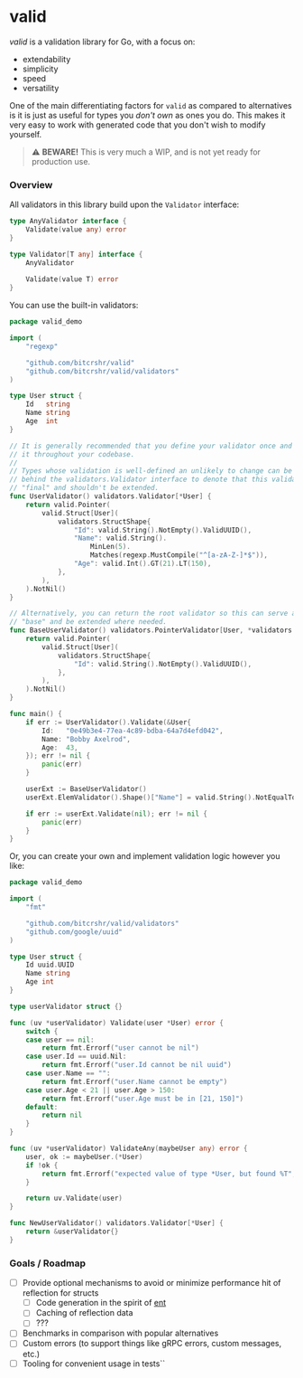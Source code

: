 # valid

*valid* is a validation library for Go, with a focus on:
* extendability
* simplicity
* speed
* versatility

One of the main differentiating factors for `valid` as compared to alternatives is it is just as useful for types you *don't own* as ones you do. This makes it very easy to work with generated code that you don't wish to modify yourself.


>  ⚠️ **BEWARE!** This is very much a WIP, and is not yet ready for production use. 

### Overview

All validators in this library build upon the `Validator` interface:

```go
type AnyValidator interface {
    Validate(value any) error
}

type Validator[T any] interface {
    AnyValidator
    
	Validate(value T) error
}
```

You can use the built-in validators:

```go
package valid_demo

import (
	"regexp"

	"github.com/bitcrshr/valid"
	"github.com/bitcrshr/valid/validators"
)

type User struct {
	Id   string
	Name string
	Age  int
}

// It is generally recommended that you define your validator once and reuse
// it throughout your codebase.
//
// Types whose validation is well-defined an unlikely to change can be hidden
// behind the validators.Validator interface to denote that this validator is
// "final" and shouldn't be extended.
func UserValidator() validators.Validator[*User] {
	return valid.Pointer(
		valid.Struct[User](
			validators.StructShape{
				"Id": valid.String().NotEmpty().ValidUUID(),
				"Name": valid.String().
					MinLen(5).
					Matches(regexp.MustCompile("^[a-zA-Z-]*$")),
				"Age": valid.Int().GT(21).LT(150),
			},
		),
	).NotNil()
}

// Alternatively, you can return the root validator so this can serve as your
// "base" and be extended where needed.
func BaseUserValidator() validators.PointerValidator[User, *validators.StructValidator[User]] {
	return valid.Pointer(
		valid.Struct[User](
			validators.StructShape{
				"Id": valid.String().NotEmpty().ValidUUID(),
			},
		),
	).NotNil()
}

func main() {
	if err := UserValidator().Validate(&User{
		Id:   "0e49b3e4-77ea-4c89-bdba-64a7d4efd042",
		Name: "Bobby Axelrod",
		Age:  43,
	}); err != nil {
		panic(err)
	}

	userExt := BaseUserValidator()
	userExt.ElemValidator().Shape()["Name"] = valid.String().NotEqualTo("Banned User")

	if err := userExt.Validate(nil); err != nil {
		panic(err)
	}
}
```

Or, you can create your own and implement validation logic however you like:

```go
package valid_demo

import (
	"fmt" 

	"github.com/bitcrshr/valid/validators"
	"github.com/google/uuid"
)

type User struct {
	Id uuid.UUID
	Name string
	Age int
}

type userValidator struct {}

func (uv *userValidator) Validate(user *User) error {
	switch {
	case user == nil:
		return fmt.Errorf("user cannot be nil")
	case user.Id == uuid.Nil:
		return fmt.Errorf("user.Id cannot be nil uuid")
	case user.Name == "":
		return fmt.Errorf("user.Name cannot be empty")
	case user.Age < 21 || user.Age > 150: 
		return fmt.Errorf("user.Age must be in [21, 150]")
	default:
		return nil
	}
}

func (uv *userValidator) ValidateAny(maybeUser any) error {
	user, ok := maybeUser.(*User)
	if !ok {
		return fmt.Errorf("expected value of type *User, but found %T", maybeUser)
	}

	return uv.Validate(user)
}

func NewUserValidator() validators.Validator[*User] {
	return &userValidator{}
}
```

### Goals / Roadmap

- [ ] Provide optional mechanisms to avoid or minimize performance hit of reflection for structs
	- [ ] Code generation in the spirit of [ent](https://github.com/ent/ent)
	- [ ] Caching of reflection data
	- [ ] ???
- [ ] Benchmarks in comparison with popular alternatives
- [ ] Custom errors (to support things like gRPC errors, custom messages, etc.)
- [ ] Tooling for convenient usage in tests``
